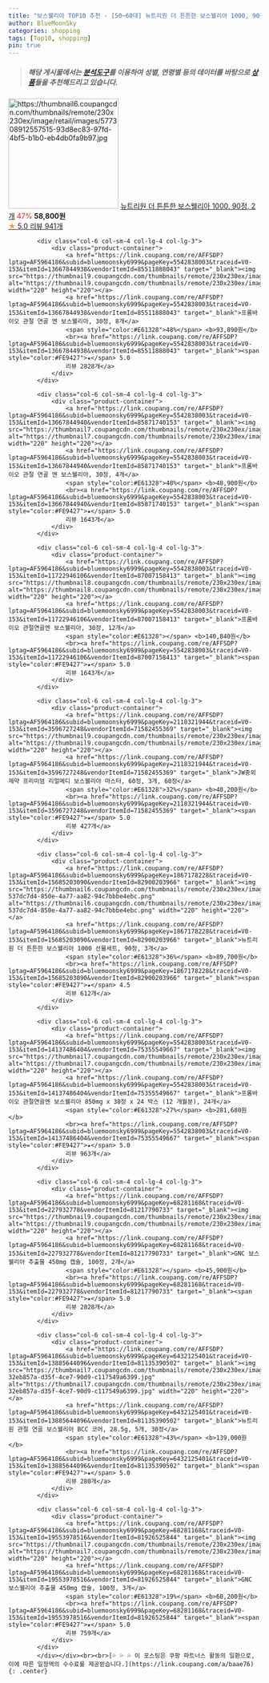 ```yaml
---
title: "보스웰리아 TOP10 추천 - [50~60대] 뉴트리원 더 튼튼한 보스웰리아 1000, 90정, 2개"
author: BlueMoonSky
categories: shopping
tags: [Top10, shopping]
pin: true
---
```


> ##### 해당 게시물에서는 [**분석도구**](https://itemscout.io/)를 이용하여 **성별**, **연령별** 등의 데이터를 바탕으로 [**상품**](https://link.coupang.com/a/baae76)들을 추천해드리고 있습니다.
<div class="container"><div class="row">
            <div class="col-6 col-sm-4 col-lg-4 col-lg-3">
                <div class="product-container">
                    <a href="https://link.coupang.com/re/AFFSDP?lptag=AF5964186&subid=bluemoonsky6999&pageKey=1867178228&traceid=V0-153&itemId=19421824799&vendorItemId=81294581853" target="_blank"><img src="https://thumbnail6.coupangcdn.com/thumbnails/remote/230x230ex/image/retail/images/577308912557515-93d8ec83-97fd-4bf5-b1b0-eb4db0fa9b97.jpg" alt="https://thumbnail6.coupangcdn.com/thumbnails/remote/230x230ex/image/retail/images/577308912557515-93d8ec83-97fd-4bf5-b1b0-eb4db0fa9b97.jpg" width="220" height="220"></a>
                    <a href="https://link.coupang.com/re/AFFSDP?lptag=AF5964186&subid=bluemoonsky6999&pageKey=1867178228&traceid=V0-153&itemId=19421824799&vendorItemId=81294581853" target="_blank">뉴트리원 더 튼튼한 보스웰리아 1000, 90정, 2개</a>
                    <span style="color:#E61328">47%</span> <b>58,800원</b>
                    <br><a href="https://link.coupang.com/re/AFFSDP?lptag=AF5964186&subid=bluemoonsky6999&pageKey=1867178228&traceid=V0-153&itemId=19421824799&vendorItemId=81294581853" target="_blank"><span style="color:#FE9427">★</span> 5.0
                    리뷰 941개</a>
                </div>
            </div>
            
            <div class="col-6 col-sm-4 col-lg-4 col-lg-3">
                <div class="product-container">
                    <a href="https://link.coupang.com/re/AFFSDP?lptag=AF5964186&subid=bluemoonsky6999&pageKey=5542838003&traceid=V0-153&itemId=13667844938&vendorItemId=85511888043" target="_blank"><img src="https://thumbnail9.coupangcdn.com/thumbnails/remote/230x230ex/image/vendor_inventory/41dd/6440b7a1ac277ced70103314b63551bc4ce6b04d90c02a1c4a00e5fe77d5.jpg" alt="https://thumbnail9.coupangcdn.com/thumbnails/remote/230x230ex/image/vendor_inventory/41dd/6440b7a1ac277ced70103314b63551bc4ce6b04d90c02a1c4a00e5fe77d5.jpg" width="220" height="220"></a>
                    <a href="https://link.coupang.com/re/AFFSDP?lptag=AF5964186&subid=bluemoonsky6999&pageKey=5542838003&traceid=V0-153&itemId=13667844938&vendorItemId=85511888043" target="_blank">프롬바이오 관절 연골 엔 보스웰리아, 30정, 8개</a>
                    <span style="color:#E61328">48%</span> <b>93,890원</b>
                    <br><a href="https://link.coupang.com/re/AFFSDP?lptag=AF5964186&subid=bluemoonsky6999&pageKey=5542838003&traceid=V0-153&itemId=13667844938&vendorItemId=85511888043" target="_blank"><span style="color:#FE9427">★</span> 5.0
                    리뷰 2828개</a>
                </div>
            </div>
            
            <div class="col-6 col-sm-4 col-lg-4 col-lg-3">
                <div class="product-container">
                    <a href="https://link.coupang.com/re/AFFSDP?lptag=AF5964186&subid=bluemoonsky6999&pageKey=5542838003&traceid=V0-153&itemId=13667844940&vendorItemId=85871740153" target="_blank"><img src="https://thumbnail7.coupangcdn.com/thumbnails/remote/230x230ex/image/vendor_inventory/8266/c1176c607249797dafc4adf4837e6ca0172ae36e0b46dc980a12f005170e.jpg" alt="https://thumbnail7.coupangcdn.com/thumbnails/remote/230x230ex/image/vendor_inventory/8266/c1176c607249797dafc4adf4837e6ca0172ae36e0b46dc980a12f005170e.jpg" width="220" height="220"></a>
                    <a href="https://link.coupang.com/re/AFFSDP?lptag=AF5964186&subid=bluemoonsky6999&pageKey=5542838003&traceid=V0-153&itemId=13667844940&vendorItemId=85871740153" target="_blank">프롬바이오 관절 연골 엔 보스웰리아, 30정, 4개</a>
                    <span style="color:#E61328">48%</span> <b>48,900원</b>
                    <br><a href="https://link.coupang.com/re/AFFSDP?lptag=AF5964186&subid=bluemoonsky6999&pageKey=5542838003&traceid=V0-153&itemId=13667844940&vendorItemId=85871740153" target="_blank"><span style="color:#FE9427">★</span> 5.0
                    리뷰 1643개</a>
                </div>
            </div>
            
            <div class="col-6 col-sm-4 col-lg-4 col-lg-3">
                <div class="product-container">
                    <a href="https://link.coupang.com/re/AFFSDP?lptag=AF5964186&subid=bluemoonsky6999&pageKey=5542838003&traceid=V0-153&itemId=11722946106&vendorItemId=87007158413" target="_blank"><img src="https://thumbnail8.coupangcdn.com/thumbnails/remote/230x230ex/image/vendor_inventory/2a9b/7c85177e66b4a40cb9da80ec49b59d4d62bebbc717b04362e0c16ae9879e.jpg" alt="https://thumbnail8.coupangcdn.com/thumbnails/remote/230x230ex/image/vendor_inventory/2a9b/7c85177e66b4a40cb9da80ec49b59d4d62bebbc717b04362e0c16ae9879e.jpg" width="220" height="220"></a>
                    <a href="https://link.coupang.com/re/AFFSDP?lptag=AF5964186&subid=bluemoonsky6999&pageKey=5542838003&traceid=V0-153&itemId=11722946106&vendorItemId=87007158413" target="_blank">프롬바이오 관절연골엔 보스웰리아, 30정, 12개</a>
                    <span style="color:#E61328"></span> <b>140,840원</b>
                    <br><a href="https://link.coupang.com/re/AFFSDP?lptag=AF5964186&subid=bluemoonsky6999&pageKey=5542838003&traceid=V0-153&itemId=11722946106&vendorItemId=87007158413" target="_blank"><span style="color:#FE9427">★</span> 5.0
                    리뷰 1643개</a>
                </div>
            </div>
            
            <div class="col-6 col-sm-4 col-lg-4 col-lg-3">
                <div class="product-container">
                    <a href="https://link.coupang.com/re/AFFSDP?lptag=AF5964186&subid=bluemoonsky6999&pageKey=2118321944&traceid=V0-153&itemId=3596727248&vendorItemId=71582455369" target="_blank"><img src="https://thumbnail9.coupangcdn.com/thumbnails/remote/230x230ex/image/vendor_inventory/adc6/4662513815424f1b78932d75841d32d765d1a5a77113f2f7303ed87cb0e9.jpg" alt="https://thumbnail9.coupangcdn.com/thumbnails/remote/230x230ex/image/vendor_inventory/adc6/4662513815424f1b78932d75841d32d765d1a5a77113f2f7303ed87cb0e9.jpg" width="220" height="220"></a>
                    <a href="https://link.coupang.com/re/AFFSDP?lptag=AF5964186&subid=bluemoonsky6999&pageKey=2118321944&traceid=V0-153&itemId=3596727248&vendorItemId=71582455369" target="_blank">JW중외제약 프리미엄 리얼메디 보스웰리아 마스터, 60정, 3개, 60정</a>
                    <span style="color:#E61328">32%</span> <b>40,200원</b>
                    <br><a href="https://link.coupang.com/re/AFFSDP?lptag=AF5964186&subid=bluemoonsky6999&pageKey=2118321944&traceid=V0-153&itemId=3596727248&vendorItemId=71582455369" target="_blank"><span style="color:#FE9427">★</span> 5.0
                    리뷰 427개</a>
                </div>
            </div>
            
            <div class="col-6 col-sm-4 col-lg-4 col-lg-3">
                <div class="product-container">
                    <a href="https://link.coupang.com/re/AFFSDP?lptag=AF5964186&subid=bluemoonsky6999&pageKey=1867178228&traceid=V0-153&itemId=15685203090&vendorItemId=82900203966" target="_blank"><img src="https://thumbnail6.coupangcdn.com/thumbnails/remote/230x230ex/image/retail/images/7185190936616554-537dc7d4-850e-4a77-aa82-94c7bbbe4ebc.png" alt="https://thumbnail6.coupangcdn.com/thumbnails/remote/230x230ex/image/retail/images/7185190936616554-537dc7d4-850e-4a77-aa82-94c7bbbe4ebc.png" width="220" height="220"></a>
                    <a href="https://link.coupang.com/re/AFFSDP?lptag=AF5964186&subid=bluemoonsky6999&pageKey=1867178228&traceid=V0-153&itemId=15685203090&vendorItemId=82900203966" target="_blank">뉴트리원 더 튼튼한 보스웰리아 1000 선물세트, 90정, 3개</a>
                    <span style="color:#E61328">36%</span> <b>89,700원</b>
                    <br><a href="https://link.coupang.com/re/AFFSDP?lptag=AF5964186&subid=bluemoonsky6999&pageKey=1867178228&traceid=V0-153&itemId=15685203090&vendorItemId=82900203966" target="_blank"><span style="color:#FE9427">★</span> 4.5
                    리뷰 612개</a>
                </div>
            </div>
            
            <div class="col-6 col-sm-4 col-lg-4 col-lg-3">
                <div class="product-container">
                    <a href="https://link.coupang.com/re/AFFSDP?lptag=AF5964186&subid=bluemoonsky6999&pageKey=5542838003&traceid=V0-153&itemId=14137486404&vendorItemId=75355549667" target="_blank"><img src="https://thumbnail7.coupangcdn.com/thumbnails/remote/230x230ex/image/vendor_inventory/12fd/01d2e78c17e79499ee18701952a03aab6b23c5529cf8fc2b64c3d1fbcb76.jpg" alt="https://thumbnail7.coupangcdn.com/thumbnails/remote/230x230ex/image/vendor_inventory/12fd/01d2e78c17e79499ee18701952a03aab6b23c5529cf8fc2b64c3d1fbcb76.jpg" width="220" height="220"></a>
                    <a href="https://link.coupang.com/re/AFFSDP?lptag=AF5964186&subid=bluemoonsky6999&pageKey=5542838003&traceid=V0-153&itemId=14137486404&vendorItemId=75355549667" target="_blank">프롬바이오 관절연골엔 보스웰리아 850mg x 30정 x 24 박스 (12 개월분), 24개</a>
                    <span style="color:#E61328">27%</span> <b>281,680원</b>
                    <br><a href="https://link.coupang.com/re/AFFSDP?lptag=AF5964186&subid=bluemoonsky6999&pageKey=5542838003&traceid=V0-153&itemId=14137486404&vendorItemId=75355549667" target="_blank"><span style="color:#FE9427">★</span> 5.0
                    리뷰 963개</a>
                </div>
            </div>
            
            <div class="col-6 col-sm-4 col-lg-4 col-lg-3">
                <div class="product-container">
                    <a href="https://link.coupang.com/re/AFFSDP?lptag=AF5964186&subid=bluemoonsky6999&pageKey=68281168&traceid=V0-153&itemId=227932778&vendorItemId=81217790733" target="_blank"><img src="https://thumbnail9.coupangcdn.com/thumbnails/remote/230x230ex/image/vendor_inventory/6af5/4b2c5901bcb4a467f52c9b49cff8c78aca64a8f66290b8f809de5de780fa.jpg" alt="https://thumbnail9.coupangcdn.com/thumbnails/remote/230x230ex/image/vendor_inventory/6af5/4b2c5901bcb4a467f52c9b49cff8c78aca64a8f66290b8f809de5de780fa.jpg" width="220" height="220"></a>
                    <a href="https://link.coupang.com/re/AFFSDP?lptag=AF5964186&subid=bluemoonsky6999&pageKey=68281168&traceid=V0-153&itemId=227932778&vendorItemId=81217790733" target="_blank">GNC 보스웰리아 추출물 450mg 캡슐, 100정, 2개</a>
                    <span style="color:#E61328"></span> <b>45,900원</b>
                    <br><a href="https://link.coupang.com/re/AFFSDP?lptag=AF5964186&subid=bluemoonsky6999&pageKey=68281168&traceid=V0-153&itemId=227932778&vendorItemId=81217790733" target="_blank"><span style="color:#FE9427">★</span> 5.0
                    리뷰 2828개</a>
                </div>
            </div>
            
            <div class="col-6 col-sm-4 col-lg-4 col-lg-3">
                <div class="product-container">
                    <a href="https://link.coupang.com/re/AFFSDP?lptag=AF5964186&subid=bluemoonsky6999&pageKey=6432125401&traceid=V0-153&itemId=13885644096&vendorItemId=81135390502" target="_blank"><img src="https://thumbnail7.coupangcdn.com/thumbnails/remote/230x230ex/image/retail/images/1464324274767927-32eb857a-d35f-4ce7-90d9-c117549a6399.jpg" alt="https://thumbnail7.coupangcdn.com/thumbnails/remote/230x230ex/image/retail/images/1464324274767927-32eb857a-d35f-4ce7-90d9-c117549a6399.jpg" width="220" height="220"></a>
                    <a href="https://link.coupang.com/re/AFFSDP?lptag=AF5964186&subid=bluemoonsky6999&pageKey=6432125401&traceid=V0-153&itemId=13885644096&vendorItemId=81135390502" target="_blank">뉴트리원 관절 연골 보스웰리아 BCC 코어, 28.5g, 5개, 30정</a>
                    <span style="color:#E61328">43%</span> <b>139,000원</b>
                    <br><a href="https://link.coupang.com/re/AFFSDP?lptag=AF5964186&subid=bluemoonsky6999&pageKey=6432125401&traceid=V0-153&itemId=13885644096&vendorItemId=81135390502" target="_blank"><span style="color:#FE9427">★</span> 5.0
                    리뷰 280개</a>
                </div>
            </div>
            
            <div class="col-6 col-sm-4 col-lg-4 col-lg-3">
                <div class="product-container">
                    <a href="https://link.coupang.com/re/AFFSDP?lptag=AF5964186&subid=bluemoonsky6999&pageKey=68281168&traceid=V0-153&itemId=19553978516&vendorItemId=81926525844" target="_blank"><img src="https://thumbnail7.coupangcdn.com/thumbnails/remote/230x230ex/image/vendor_inventory/49d8/77142c0e8451cba9f429078564a05bf1e8edd27cb3bd01fcb0d1d4a9abf4.jpg" alt="https://thumbnail7.coupangcdn.com/thumbnails/remote/230x230ex/image/vendor_inventory/49d8/77142c0e8451cba9f429078564a05bf1e8edd27cb3bd01fcb0d1d4a9abf4.jpg" width="220" height="220"></a>
                    <a href="https://link.coupang.com/re/AFFSDP?lptag=AF5964186&subid=bluemoonsky6999&pageKey=68281168&traceid=V0-153&itemId=19553978516&vendorItemId=81926525844" target="_blank">GNC 보스웰리아 추출물 450mg 캡슐, 100정, 3개</a>
                    <span style="color:#E61328">19%</span> <b>60,200원</b>
                    <br><a href="https://link.coupang.com/re/AFFSDP?lptag=AF5964186&subid=bluemoonsky6999&pageKey=68281168&traceid=V0-153&itemId=19553978516&vendorItemId=81926525844" target="_blank"><span style="color:#FE9427">★</span> 5.0
                    리뷰 759개</a>
                </div>
            </div>
            </div></div><br><br>[💦 💦 💦 이 포스팅은 쿠팡 파트너스 활동의 일환으로, 이에 따른 일정액의 수수료를 제공받습니다.](https://link.coupang.com/a/baae76){: .center}